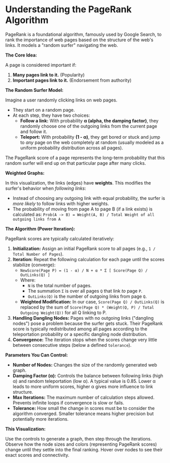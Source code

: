 # Understanding the PageRank Algorithm

PageRank is a foundational algorithm, famously used by Google Search, to rank the importance of web pages based on the structure of the web's links. It models a "random surfer" navigating the web.

**The Core Idea:**

A page is considered important if:
1.  **Many pages link to it.** (Popularity)
2.  **Important pages link to it.** (Endorsement from authority)

**The Random Surfer Model:**

Imagine a user randomly clicking links on web pages.
*   They start on a random page.
*   At each step, they have two choices:
    *   **Follow a link:** With probability **α (alpha, the damping factor)**, they randomly choose one of the outgoing links from the current page and follow it.
    *   **Teleport:** With probability **(1 - α)**, they get bored or stuck and jump to *any* page on the web completely at random (usually modeled as a uniform probability distribution across all pages).

The PageRank score of a page represents the long-term probability that this random surfer will end up on that particular page after many clicks.

**Weighted Graphs:**

In this visualization, the links (edges) have **weights**. This modifies the surfer's behavior when *following links*:
*   Instead of choosing any outgoing link with equal probability, the surfer is *more likely* to follow links with higher weights.
*   The probability of moving from page A to page B (if a link exists) is calculated as:
    `Prob(A -> B) = Weight(A, B) / Total Weight of all outgoing links from A`

**The Algorithm (Power Iteration):**

PageRank scores are typically calculated iteratively:

1.  **Initialization:** Assign an initial PageRank score to all pages (e.g., `1 / Total Number of Pages`).
2.  **Iteration:** Repeat the following calculation for each page until the scores stabilize (converge):
    *   `NewScore(Page P) = (1 - α) / N + α * Σ [ Score(Page Q) / OutLinks(Q) ]`
    *   Where:
        *   `N` is the total number of pages.
        *   The summation `Σ` is over all pages `Q` that link *to* page `P`.
        *   `OutLinks(Q)` is the number of outgoing links from page `Q`.
    *   **Weighted Modification:** In our case, `Score(Page Q) / OutLinks(Q)` is replaced by the sum of `Score(Page Q) * (Weight(Q, P) / Total Outgoing Weight(Q))` for all Q linking to P.
3.  **Handling Dangling Nodes:** Pages with no outgoing links ("dangling nodes") pose a problem because the surfer gets stuck. Their PageRank score is typically redistributed among all pages according to the teleportation probability or a specific dangling node distribution.
4.  **Convergence:** The iteration stops when the scores change very little between consecutive steps (below a defined `tolerance`).

**Parameters You Can Control:**

*   **Number of Nodes:** Changes the size of the randomly generated web graph.
*   **Damping Factor (α):** Controls the balance between following links (high α) and random teleportation (low α). A typical value is 0.85. Lower α leads to more uniform scores, higher α gives more influence to link structure.
*   **Max Iterations:** The maximum number of calculation steps allowed. Prevents infinite loops if convergence is slow or fails.
*   **Tolerance:** How small the change in scores must be to consider the algorithm converged. Smaller tolerance means higher precision but potentially more iterations.

**This Visualization:**

Use the controls to generate a graph, then step through the iterations. Observe how the node sizes and colors (representing PageRank scores) change until they settle into the final ranking. Hover over nodes to see their exact scores and connectivity.